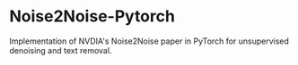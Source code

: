 # Noise2Noise-Pytorch
Implementation of NVDIA's Noise2Noise paper in PyTorch for unsupervised denoising and text removal.
